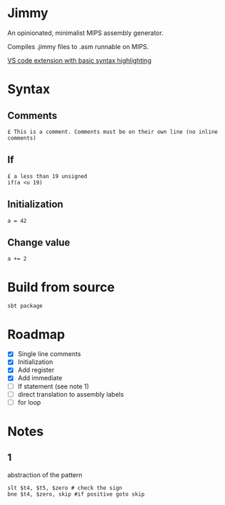 # Jimmy

An opinionated, minimalist MIPS assembly generator.

Compiles .jimmy files to .asm runnable on MIPS.

[VS code extension with basic syntax highlighting](https://github.com/linkeddata/webid-login)

# Syntax

## Comments

```
£ This is a comment. Comments must be on their own line (no inline comments)
```

## If

```
£ a less than 19 unsigned 
if(a <u 19)
```

## Initialization

``` 
a = 42
```

## Change value

``` 
a += 2
```

# Build from source

``` 
sbt package
```

# Roadmap
* [x] Single line comments
* [x] Initialization
* [x] Add register
* [x] Add immediate
* [ ] If statement (see note 1)
* [ ] direct translation to assembly labels
* [ ] for loop

# Notes

## 1

abstraction of the pattern

```
slt $t4, $t5, $zero # check the sign
bne $t4, $zero, skip #if positive goto skip
```